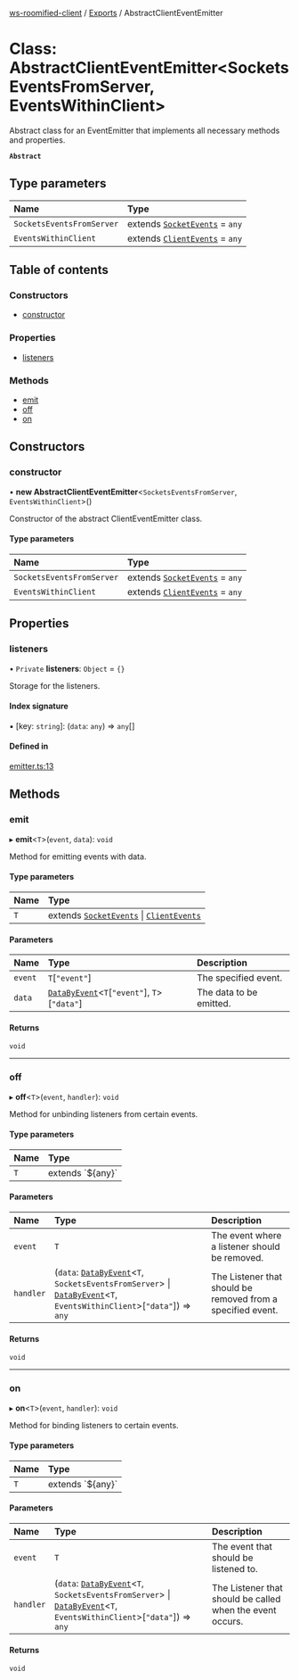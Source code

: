 [ws-roomified-client](../README.md) / [Exports](../modules.md) / AbstractClientEventEmitter

# Class: AbstractClientEventEmitter<SocketsEventsFromServer, EventsWithinClient\>

Abstract class for an EventEmitter that implements all necessary methods and properties.

**`Abstract`**

 

## Type parameters

| Name | Type |
| :------ | :------ |
| `SocketsEventsFromServer` | extends [`SocketEvents`](../modules.md#socketevents) = `any` |
| `EventsWithinClient` | extends [`ClientEvents`](../modules.md#clientevents) = `any` |

## Table of contents

### Constructors

- [constructor](AbstractClientEventEmitter.md#constructor)

### Properties

- [listeners](AbstractClientEventEmitter.md#listeners)

### Methods

- [emit](AbstractClientEventEmitter.md#emit)
- [off](AbstractClientEventEmitter.md#off)
- [on](AbstractClientEventEmitter.md#on)

## Constructors

### constructor

• **new AbstractClientEventEmitter**<`SocketsEventsFromServer`, `EventsWithinClient`\>()

Constructor of the abstract ClientEventEmitter class.

#### Type parameters

| Name | Type |
| :------ | :------ |
| `SocketsEventsFromServer` | extends [`SocketEvents`](../modules.md#socketevents) = `any` |
| `EventsWithinClient` | extends [`ClientEvents`](../modules.md#clientevents) = `any` |

## Properties

### listeners

• `Private` **listeners**: `Object` = `{}`

Storage for the listeners.

#### Index signature

▪ [key: `string`]: (`data`: `any`) => `any`[]

#### Defined in

[emitter.ts:13](https://github.com/chrisitopherus/ws-roomified-client/blob/798c932/src/emitter.ts#L13)

## Methods

### emit

▸ **emit**<`T`\>(`event`, `data`): `void`

Method for emitting events with data.

#### Type parameters

| Name | Type |
| :------ | :------ |
| `T` | extends [`SocketEvents`](../modules.md#socketevents) \| [`ClientEvents`](../modules.md#clientevents) |

#### Parameters

| Name | Type | Description |
| :------ | :------ | :------ |
| `event` | `T`[``"event"``] | The specified event. |
| `data` | [`DataByEvent`](../modules.md#databyevent)<`T`[``"event"``], `T`\>[``"data"``] | The data to be emitted. |

#### Returns

`void`

___

### off

▸ **off**<`T`\>(`event`, `handler`): `void`

Method for unbinding listeners from certain events.

#### Type parameters

| Name | Type |
| :------ | :------ |
| `T` | extends \`${any}\` |

#### Parameters

| Name | Type | Description |
| :------ | :------ | :------ |
| `event` | `T` | The event where a listener should be removed. |
| `handler` | (`data`: [`DataByEvent`](../modules.md#databyevent)<`T`, `SocketsEventsFromServer`\> \| [`DataByEvent`](../modules.md#databyevent)<`T`, `EventsWithinClient`\>[``"data"``]) => `any` | The Listener that should be removed from a specified event. |

#### Returns

`void`

___

### on

▸ **on**<`T`\>(`event`, `handler`): `void`

Method for binding listeners to certain events.

#### Type parameters

| Name | Type |
| :------ | :------ |
| `T` | extends \`${any}\` |

#### Parameters

| Name | Type | Description |
| :------ | :------ | :------ |
| `event` | `T` | The event that should be listened to. |
| `handler` | (`data`: [`DataByEvent`](../modules.md#databyevent)<`T`, `SocketsEventsFromServer`\> \| [`DataByEvent`](../modules.md#databyevent)<`T`, `EventsWithinClient`\>[``"data"``]) => `any` | The Listener that should be called when the event occurs. |

#### Returns

`void`
